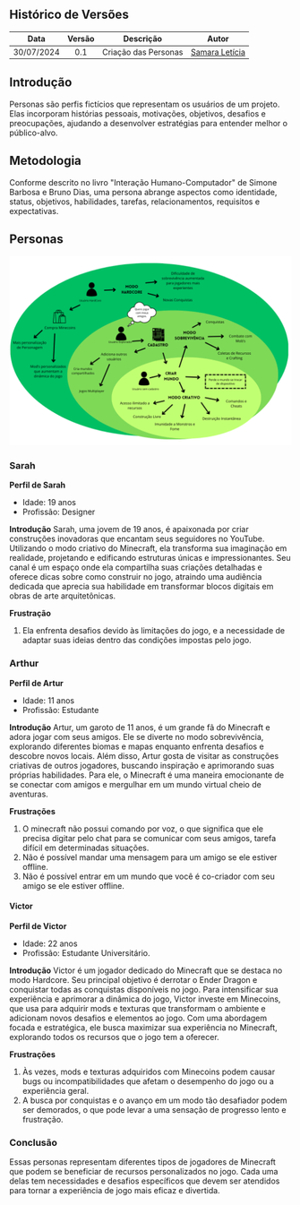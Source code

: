## Histórico de Versões

| Data       | Versão | Descrição                      | Autor             |
| :--------: | :----: | :----------:                   | :---------------: |
| 30/07/2024 |  0.1   | Criação das Personas | [Samara Letícia](https://github.com/samarawwleticia)|

## Introdução

Personas são perfis fictícios que representam os usuários de um projeto. Elas incorporam histórias pessoais, motivações, objetivos, desafios e preocupações, ajudando a desenvolver estratégias para entender melhor o público-alvo.

## Metodologia

Conforme descrito no livro "Interação Humano-Computador" de Simone Barbosa e Bruno Dias, uma persona abrange aspectos como identidade, status, objetivos, habilidades, tarefas, relacionamentos, requisitos e expectativas.

## Personas

![RichPicture - Personas](../assets/imgs/Personas.png)

### Sarah

**Perfil de Sarah**
- Idade: 19 anos
- Profissão: Designer

**Introdução**
Sarah, uma jovem de 19 anos, é apaixonada por criar construções inovadoras que encantam seus seguidores no YouTube. Utilizando o modo criativo do Minecraft, ela transforma sua imaginação em realidade, projetando e edificando estruturas únicas e impressionantes. Seu canal é um espaço onde ela compartilha suas criações detalhadas e oferece dicas sobre como construir no jogo, atraindo uma audiência dedicada que aprecia sua habilidade em transformar blocos digitais em obras de arte arquitetônicas.

**Frustração**
1. Ela enfrenta desafios devido às limitações do jogo, e a necessidade de adaptar suas ideias dentro das condições impostas pelo jogo.

### Arthur

**Perfil de Artur**
- Idade: 11 anos
- Profissão: Estudante

**Introdução**
Artur, um garoto de 11 anos, é um grande fã do Minecraft e adora jogar com seus amigos. Ele se diverte no modo sobrevivência, explorando diferentes biomas e mapas enquanto enfrenta desafios e descobre novos locais. Além disso, Artur gosta de visitar as construções criativas de outros jogadores, buscando inspiração e aprimorando suas próprias habilidades. Para ele, o Minecraft é uma maneira emocionante de se conectar com amigos e mergulhar em um mundo virtual cheio de aventuras.

**Frustrações**
1. O minecraft não possui comando por voz, o que significa que ele precisa digitar pelo chat para se comunicar com seus amigos, tarefa difícil em determinadas situações.
2. Não é possível mandar uma mensagem para um amigo se ele estiver offline.
3. Não é possível entrar em um mundo que você é co-criador com seu amigo se ele estiver offline.

#### Victor

**Perfil de Victor**
- Idade: 22 anos
- Profissão: Estudante Universitário.

**Introdução**
Victor é um jogador dedicado do Minecraft que se destaca no modo Hardcore. Seu principal objetivo é derrotar o Ender Dragon e conquistar todas as conquistas disponíveis no jogo. Para intensificar sua experiência e aprimorar a dinâmica do jogo, Victor investe em Minecoins, que usa para adquirir mods e texturas que transformam o ambiente e adicionam novos desafios e elementos ao jogo. Com uma abordagem focada e estratégica, ele busca maximizar sua experiência no Minecraft, explorando todos os recursos que o jogo tem a oferecer.

**Frustrações**
1. Às vezes, mods e texturas adquiridos com Minecoins podem causar bugs ou incompatibilidades que afetam o desempenho do jogo ou a experiência geral.
2. A busca por conquistas e o avanço em um modo tão desafiador podem ser demorados, o que pode levar a uma sensação de progresso lento e frustração.

### Conclusão

Essas personas representam diferentes tipos de jogadores de Minecraft que podem se beneficiar de recursos personalizados no jogo. Cada uma delas tem necessidades e desafios específicos que devem ser atendidos para tornar a experiência de jogo mais eficaz e divertida.






